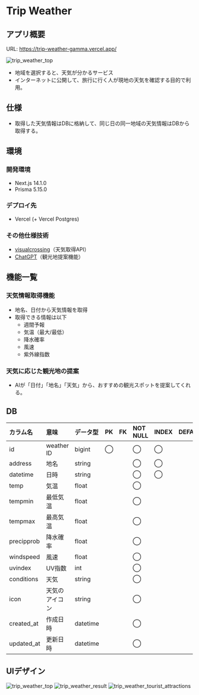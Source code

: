 # Trip Weather

## アプリ概要

URL: <https://trip-weather-gamma.vercel.app/>

![trip_weather_top](https://github.com/makoto00000/trip_weather/assets/65654634/f98764eb-c0b7-473c-a41e-2615836efb39)

- 地域を選択すると、天気が分かるサービス
- インターネットに公開して、旅行に行く人が現地の天気を確認する目的で利用。

## 仕様

- 取得した天気情報はDBに格納して、同じ日の同一地域の天気情報はDBから取得する。

## 環境

### 開発環境

- Next.js 14.1.0
- Prisma 5.15.0

### デプロイ先

- Vercel (+ Vercel Postgres)

### その他仕様技術

- [visualcrossing](https://www.visualcrossing.com/)（天気取得API）
- [ChatGPT](https://openai.com/chatgpt/)（観光地提案機能）

## 機能一覧

### 天気情報取得機能

- 地名、日付から天気情報を取得
- 取得できる情報は以下
  - 週間予報
  - 気温（最大/最低）
  - 降水確率
  - 風速
  - 紫外線指数

### 天気に応じた観光地の提案

- AIが「日付」「地名」「天気」から、おすすめの観光スポットを提案してくれる。

## DB

| カラム名   | 意味           | データ型 | PK   | FK   | NOT NULL | INDEX | DEFAULT |
| :--------- | :------------- | :------- | :--- | :--- | :------- | :---- | :------ |
| id         | weather ID     | bigint   | ◯   |      | ◯       | ◯    |         |
| address    | 地名           | string   |      |      | ◯       | ◯    |         |
| datetime   | 日時           | string   |      |      | ◯       | ◯    |         |
| temp       | 気温           | float    |      |      | ◯       |       |         |
| tempmin    | 最低気温       | float    |      |      | ◯       |       |         |
| tempmax    | 最高気温       | float    |      |      | ◯       |       |         |
| precipprob | 降水確率       | float    |      |      | ◯       |       |         |
| windspeed  | 風速           | float    |      |      | ◯       |       |         |
| uvindex    | UV指数         | int      |      |      | ◯       |       |         |
| conditions | 天気           | string   |      |      | ◯       |       |         |
| icon       | 天気のアイコン | string   |      |      | ◯       |       |         |
| created_at | 作成日時       | datetime |      |      | ◯       |       |         |
| updated_at | 更新日時       | datetime |      |      | ◯       |       |         |

## UIデザイン

![trip_weather_top](https://github.com/makoto00000/trip_weather/assets/65654634/f98764eb-c0b7-473c-a41e-2615836efb39)
![trip_weather_result](https://github.com/makoto00000/trip_weather/assets/65654634/ea0c4833-a283-4f4a-9efe-9f6b843e0d86)
![trip_weather_tourist_attractions](https://github.com/makoto00000/trip_weather/assets/65654634/03f6d939-d23b-4001-82c0-3325a8d64cc3)
